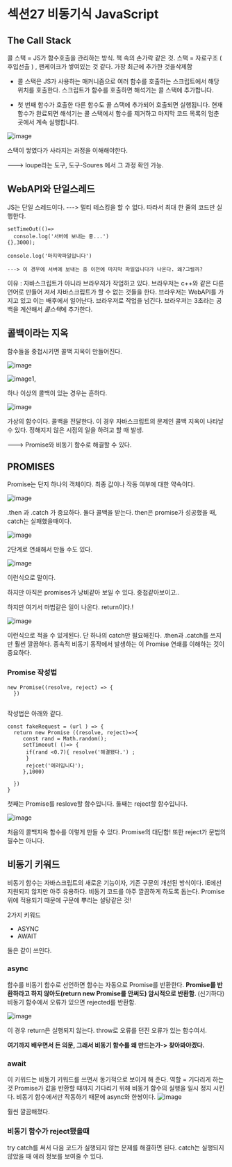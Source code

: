 <h1>섹션27 비동기식 JavaScript</h1>

<h2> The Call Stack </h2>

콜 스택 = JS가 함수호출을 관리하는 방식. 
책 속의 손가락 같은 것. 
스택 = 자료구조 ( 후입선출 )  , 팬케이크가 쌓여있는 것 같다. 
가장 최근에 추가한 것을삭제함 

- 콜 스택은 JS가 사용하는 매커니즘으로 여러 함수를 호출하는 스크립트에서 해당 위치를 호출한다. 
스크립트가 함수를 호출하면 해석기는 콜 스택에 추가합니다. 

- 첫 번째 함수가 호출한 다른 함수도 콜 스택에 추가되어 호출되면 실행됩니다. 현재 함수가 완료되면 
해석기는 콜 스택에서 함수를 제거하고 마지막 코드 목록의 멈춘 곳에서 계속 실행합니다. 

![image](https://user-images.githubusercontent.com/70703716/180751475-8874fdce-a28f-4a96-ae32-9ab559b6bf5f.png)

스택이 쌓였다가 사라지는 과정을 이해해야한다. 

---> loupe라는 도구, 도구-Soures 에서 그 과정 확인 가능. 

<h2>WebAPI와 단일스레드</h2>

JS는 단일 스레드이다. 
---> 멀티 테스킹을 할 수 없다. 따라서 최대 한 줄의 코드만 실행한다. 

```
setTimeOut(()=> 
  console.log('서버에 보내는 중...')
{},3000);

console.log('마지막파일입니다')

---> 이 경우에 서버에 보내는 중 이전에 마지막 파일입니다가 나온다. 왜?그럴까?

```
이유 : 자바스크립트가 아니라 브라우저가 작업하고 있다. 브라우저는 c++와 같은 다른 언어로 만들어 져서 
자바스크립트가 할 수 없는 것들을 한다. 브라우저는 WebAPI를  가지고 있고 이는 배후에서 일어난다. 
브라우저로 작업을 넘긴다. 
브라우저는 3초라는 공백을 계산해서 *콜스택*에 추가한다. 

<h2> 콜백이라는 지옥 </h2>

함수들을 중첩시키면 콜백 지옥이 만들어진다. 

![image](https://user-images.githubusercontent.com/70703716/180755088-3d835402-c7f6-4412-b5cf-458bf89c8c36.png)

![image](https://user-images.githubusercontent.com/70703716/180755559-a516b35e-b414-4476-ab78-60ca7e9e5555.png)1, 

하나 이상의 콜백이 있는 경우는 흔하다. 

![image](https://user-images.githubusercontent.com/70703716/180756072-efbfd435-2a47-4f25-bfb3-e6d8cf88ac6f.png)

가상의 함수이다. 콜백을 전달한다. 
이 경우 자바스크립트의 문제인 콜백 지옥이 나타날 수 있다. 정해지지 않은 시점의 일을 하려고 할 때 발생.

---> Promise와 비동기 함수로 해결할 수 있다. 


<h2> PROMISES </h2>

Promise는 단지 하나의 객체이다.  최종 값이나 작동 여부에 대한 약속이다. 

![image](https://user-images.githubusercontent.com/70703716/180762882-294b0820-9e39-4e28-b2f1-b6bc2953a85d.png)

.then 과 .catch 가 중요하다. 
둘다 콜백을 받는다. then은 promise가 성공했을 때, catch는 실패했을때이다. 
 
![image](https://user-images.githubusercontent.com/70703716/180764356-e2bb85ab-55aa-469e-b959-1102ef59a554.png)

2단계로 연쇄해서 만들 수도 있다. 

![image](https://user-images.githubusercontent.com/70703716/180764412-548bf9f0-de6d-413c-a2c7-3d6c125e6fa2.png)

이런식으로 말이다. 

하지만 아직은 promises가 낭비같아 보일 수 있다. 중첩같아보이고.. 

하지만 여기서 마법같은 일이 나온다. 
return이다.! 

![image](https://user-images.githubusercontent.com/70703716/180765485-ccabd763-b8e0-4171-839d-c592d83f60ac.png)

이런식으로 적을 수 있게된다. 단 하나의 catch만 필요해진다. 
.then과 .catch를 쓰지만 훨씬 깔끔하다. 
종속적 비동기 동작에서 발생하는 이 Promise 연쇄를 이해하는 것이 중요하다. 
<h3> Promise 작성법 </h3>

```
new Promise((resolve, reject) => {
  })
  
```
작성법은 아래와 같다. 
```
const fakeRequest = (url ) => {
  return new Promise ((resolve, reject)=>{
     const rand = Math.random();
     setTimeout( ()=> {
      if(rand <0.7){ resolve('해결됐다.') ;
      }
      rejcet('에러입니다');
     },1000)
     
  })
}

```
첫째는 Promise를 reslove할 함수입니다. 둘째는 reject할 함수입니다. 

![image](https://user-images.githubusercontent.com/70703716/180770886-bcd53b18-97b3-4425-aa76-71881b9a69c4.png)

처음의 콜백지옥 함수를 이렇게 만들 수 있다. Promise의 대단함! 또한 reject가 문법의 필수는 아니다. 

<h2> 비동기 키워드 </h2>

비동기 함수는 자바스크립트의 새로운 기능이자, 기존 구문의 개선된 방식이다. 
IE에선 지원되지 않지만 아주 유용하다. 비동기 코드를 아주 깔끔하게 하도록 돕는다. 
Promise위에 적용되기 때문에 구문에 뿌리는 설탕같은 것! 

2가지 키워드
- ASYNC
- AWAIT

둘은 같이 쓰인다. 

<h3> async </h3>

함수를 비동기 함수로 선언하면 함수는 자동으로 Promise를 반환한다. 
<b>Promise를 반환하라고 하지 않아도(return new Promise를 안써도) 암시적으로 반환함.  </b>
(신기하다)
비동기 함수에서 오류가 있으면 rejected를 반환함. 

![image](https://user-images.githubusercontent.com/70703716/180776283-c91253cb-ae51-4e30-bc48-8e80583da686.png)

이 경우 return은 실행되지 않는다. throw로 오류를 던진 오류가 있는 함수여서.

<b>여기까지 배우면서 든 의문, 그래서 비동기 함수를 왜 만드는가-> 찾아봐야겠다. </b>


<h3> await </h3>

이 키워드는 비동기 키워드를 쓰면서 동기적으로 보이게 해 준다. 
역할 = 기다리게 하는 것 
Promise가 값을 반환할 때까지 기다리기 위해 비동기 함수의 실행을 일시 정지 시킨다. 
비동기 함수에서만 작동하기 때문에 async와 한쌍이다. 
![image](https://user-images.githubusercontent.com/70703716/180777805-af236c17-adf7-4a71-b1ef-7cedba01498e.png)

훨씬 깔끔해졌다. 

<h3> 비동기 함수가 reject됐을때  </h3>
try catch를 써서 다음 코드가 실행되지 않는 문제를 해결하면 된다. 
catch는 실행되지 않았을 때 에러 정보를 보여줄 수 있다. 
